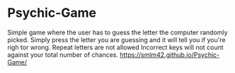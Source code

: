 # Psychic-Game
Simple game where the user has to guess the letter the computer randomly picked.
Simply press the letter you are guessing and it will tell you if you're righ tor wrong. 
Repeat letters are not allowed 
Incorrect keys will not count against your total number of chances. 
https://smlm42.github.io/Psychic-Game/
